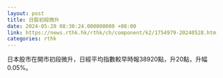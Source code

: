 ```yaml
---
layout: post
title: 日股初段微升
date: 2024-05-28 08:30:24.000000000 +08:00
link: https://news.rthk.hk/rthk/ch/component/k2/1754979-20240528.htm
categories: rthk
---
```


日本股市在開市初段微升，日經平均指數較早時報38920點，升20點，升幅0.05%。
